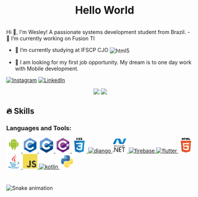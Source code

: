 <!--título-->
<div id="user-content-toc">
  <ul align="center">
    <summary><h1 style="display: inline-block">Hello World</h1></summary>
</div>

<!-- Presentation -->
<p>
  Hi 👋, I'm Wesley! A passionate systems development student from Brazil.
  - 🔭 I’m currently working on Fusion TI

  - 🌱 I’m currently studying at IFSCP CJO <img align="center" alt="html5" src="https://www.ifspcjo.edu.br/images/Artboard_1_copy_3.png"/>

  - 🔭 I am looking for my first job opportunity. My dream is to one day work with Mobile development.
</p>

<!-- Dropdown 
<details>
  <summary>👨‍💻 More about me</summary>

  - 💬 I am 26 years old, currently living in Brazil. I have fluency in English and have experience with SQL, Python, Data Analysis, Data visualization, and Machine Learning. I'm also a content creator on YouTube since 2018, which helped me develop important skills such as creativity, communication, marketing, analytical capability, community and social media management.

  - ⚡ I enjoy reading, whether it's a good book, manga, or comics, as well as watching movies and playing games! I believe that our personal interests contribute to a more refined perception of things and problem-solving. \o/
</details>
-->

<!-- Links -->
[![Instagram](https://img.shields.io/badge/Instagram-E4405F?style=for-the-badge&logo=instagram&logoColor=white)](https://www.instagram.com/wesleyschuab?utm_source=qr&igsh=MWw0aTEwYjlxbnFnZQ==)
[![LinkedIn](https://img.shields.io/badge/LinkedIn-0077B5?style=for-the-badge&logo=linkedin&logoColor=white)](www.linkedin.com/in/wesley-aoki-schuab-vieira)
<!-- GithubStats -->
<!-- Portfolio 
## Portfolio:
- [sabor-express](https://github.com/WesleySchuab/sabor-express)
- [jogo-da-velha](https://github.com/WesleySchuab/jogo-da-velha)
- [Interactive Data Visualization](https://github.com/WesleySchuab/alura_midi2)
- [loja-da-josi](https://github.com/WesleySchuab/loja-da-josi)
-->
<!-- GIF -->
<p align="center">
  <img height="200px" 
    src="https://github-readme-stats.vercel.app/api/top-langs/?username=WesleySchuab&amp;layout=compact&amp;langs_count=10&amp;theme=merko&amp;hide=prolog,rich%20text%20format,html&amp"
  />
  <img height="110px" widht="100" 
    src="https://github-readme-stats.vercel.app/api?username=WesleySchuab&amp;&hide=prs,issues,contribs&amp;show_icons=true&amp;theme=merko&amp;include_all_commits=true&amp;count_private=true" 
  />
</p>

## 🔥 Skills
<!-- Skills: Programming Languages -->
<p align="left">
</p>

<h3 align="left">Languages and Tools:</h3>
<p align="left"> <a href="https://developer.android.com" target="_blank" rel="noreferrer"> <img src="https://raw.githubusercontent.com/devicons/devicon/master/icons/android/android-original-wordmark.svg" alt="android" width="40" height="40"/> </a> <a href="https://www.cprogramming.com/" target="_blank" rel="noreferrer"> <img src="https://raw.githubusercontent.com/devicons/devicon/master/icons/c/c-original.svg" alt="c" width="40" height="40"/> </a> <a href="https://www.w3schools.com/cpp/" target="_blank" rel="noreferrer"> <img src="https://raw.githubusercontent.com/devicons/devicon/master/icons/cplusplus/cplusplus-original.svg" alt="cplusplus" width="40" height="40"/> </a> <a href="https://www.w3schools.com/cs/" target="_blank" rel="noreferrer"> <img src="https://raw.githubusercontent.com/devicons/devicon/master/icons/csharp/csharp-original.svg" alt="csharp" width="40" height="40"/> </a> <a href="https://www.w3schools.com/css/" target="_blank" rel="noreferrer"> <img src="https://raw.githubusercontent.com/devicons/devicon/master/icons/css3/css3-original-wordmark.svg" alt="css3" width="40" height="40"/> </a> <a href="https://www.djangoproject.com/" target="_blank" rel="noreferrer"> <img src="https://cdn.worldvectorlogo.com/logos/django.svg" alt="django" width="40" height="40"/> </a> <a href="https://dotnet.microsoft.com/" target="_blank" rel="noreferrer"> <img src="https://raw.githubusercontent.com/devicons/devicon/master/icons/dot-net/dot-net-original-wordmark.svg" alt="dotnet" width="40" height="40"/> </a> <a href="https://firebase.google.com/" target="_blank" rel="noreferrer"> <img src="https://www.vectorlogo.zone/logos/firebase/firebase-icon.svg" alt="firebase" width="40" height="40"/> </a> <a href="https://flutter.dev" target="_blank" rel="noreferrer"> <img src="https://www.vectorlogo.zone/logos/flutterio/flutterio-icon.svg" alt="flutter" width="40" height="40"/> </a> <a href="https://www.w3.org/html/" target="_blank" rel="noreferrer"> <img src="https://raw.githubusercontent.com/devicons/devicon/master/icons/html5/html5-original-wordmark.svg" alt="html5" width="40" height="40"/> </a> <a href="https://www.java.com" target="_blank" rel="noreferrer"> <img src="https://raw.githubusercontent.com/devicons/devicon/master/icons/java/java-original.svg" alt="java" width="40" height="40"/> </a> <a href="https://developer.mozilla.org/en-US/docs/Web/JavaScript" target="_blank" rel="noreferrer"> <img src="https://raw.githubusercontent.com/devicons/devicon/master/icons/javascript/javascript-original.svg" alt="javascript" width="40" height="40"/> </a> <a href="https://kotlinlang.org" target="_blank" rel="noreferrer"> <img src="https://www.vectorlogo.zone/logos/kotlinlang/kotlinlang-icon.svg" alt="kotlin" width="40" height="40"/> </a> <a href="https://www.python.org" target="_blank" rel="noreferrer"> <img src="https://raw.githubusercontent.com/devicons/devicon/master/icons/python/python-original.svg" alt="python" width="40" height="40"/> </a> </p>

  ###

<br clear="both">

<img src="https://raw.githubusercontent.com/maurodesouza/maurodesouza/output/snake.svg" alt="Snake animation" />

###



